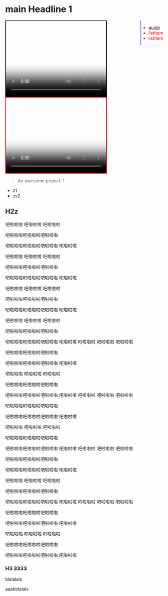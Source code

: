 # main Headline 1 


<div style='color: red; float: right; top:20px; right:20px; position:sticky; border-left:1px solid blue'>


- [guide](/guide)
- listitem
- listitem

</div>

<video id="video1" width="320" height="240" controls preload="none" poster="封面" style="border:2px solid black"  >

      <source id="mp41" src="https://staging-cnbj2-fds.api.xiaomi.net/image-gen-sky/test.mp4?GalaxyAccessKeyId=5151729087601&Expires=1673409199528&Signature=+GpCoi7rTvMUcU2jsRE4HAGMwuo=" type="video/mp4">

</video>


<video id="video2"  width="320" height="240" controls preload="none" poster="封面" style="border:2px solid red"  >

      <source id="mp42" src="test.mp4" type="video/mp4">
      <source id="mp421" src="./test.mp4" type="video/mp4">

</video>


> An awesome project. 1 

- z1
- zs2 

## H2z

吧啦啦啦
吧啦啦啦
吧啦啦啦


吧啦啦啦吧啦啦啦吧啦啦啦

吧啦啦啦吧啦啦啦吧啦啦啦
吧啦啦啦



吧啦啦啦
吧啦啦啦
吧啦啦啦


吧啦啦啦吧啦啦啦吧啦啦啦

吧啦啦啦吧啦啦啦吧啦啦啦
吧啦啦啦

吧啦啦啦
吧啦啦啦
吧啦啦啦


吧啦啦啦吧啦啦啦吧啦啦啦

吧啦啦啦吧啦啦啦吧啦啦啦
吧啦啦啦



吧啦啦啦
吧啦啦啦
吧啦啦啦


吧啦啦啦吧啦啦啦吧啦啦啦

吧啦啦啦吧啦啦啦吧啦啦啦
吧啦啦啦
吧啦啦啦
吧啦啦啦
吧啦啦啦


吧啦啦啦吧啦啦啦吧啦啦啦

吧啦啦啦吧啦啦啦吧啦啦啦
吧啦啦啦



吧啦啦啦
吧啦啦啦
吧啦啦啦


吧啦啦啦吧啦啦啦吧啦啦啦

吧啦啦啦吧啦啦啦吧啦啦啦
吧啦啦啦
吧啦啦啦
吧啦啦啦
吧啦啦啦


吧啦啦啦吧啦啦啦吧啦啦啦

吧啦啦啦吧啦啦啦吧啦啦啦
吧啦啦啦



吧啦啦啦
吧啦啦啦
吧啦啦啦


吧啦啦啦吧啦啦啦吧啦啦啦

吧啦啦啦吧啦啦啦吧啦啦啦
吧啦啦啦
吧啦啦啦
吧啦啦啦
吧啦啦啦


吧啦啦啦吧啦啦啦吧啦啦啦

吧啦啦啦吧啦啦啦吧啦啦啦
吧啦啦啦



吧啦啦啦
吧啦啦啦
吧啦啦啦


吧啦啦啦吧啦啦啦吧啦啦啦

吧啦啦啦吧啦啦啦吧啦啦啦
吧啦啦啦
吧啦啦啦
吧啦啦啦
吧啦啦啦


吧啦啦啦吧啦啦啦吧啦啦啦

吧啦啦啦吧啦啦啦吧啦啦啦
吧啦啦啦



吧啦啦啦
吧啦啦啦
吧啦啦啦


吧啦啦啦吧啦啦啦吧啦啦啦

吧啦啦啦吧啦啦啦吧啦啦啦
吧啦啦啦



### H3 3333
blalalals

aaabblalals





